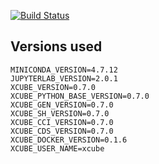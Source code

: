 [![Build Status](https://travis-ci.com/dcs4cop/xcube-docker.svg?branch=master)](https://travis-ci.com/dcs4cop/xcube-docker)

## Versions used

    MINICONDA_VERSION=4.7.12
    JUPYTERLAB_VERSION=2.0.1
    XCUBE_VERSION=0.7.0
    XCUBE_PYTHON_BASE_VERSION=0.7.0
    XCUBE_GEN_VERSION=0.7.0
    XCUBE_SH_VERSION=0.7.0
    XCUBE_CCI_VERSION=0.7.0
    XCUBE_CDS_VERSION=0.7.0
    XCUBE_DOCKER_VERSION=0.1.6
    XCUBE_USER_NAME=xcube

